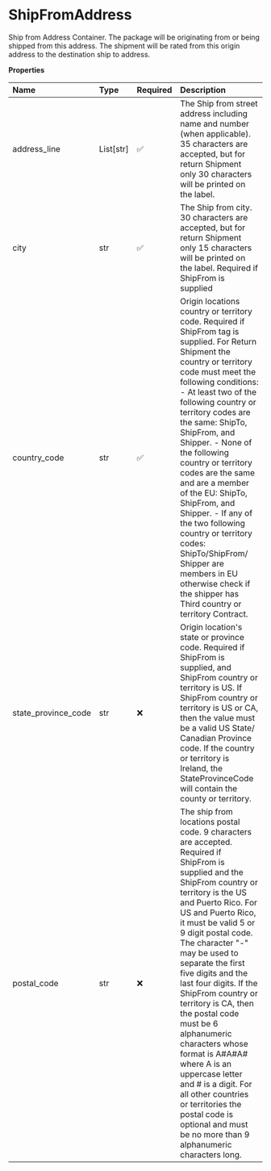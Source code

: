 # ShipFromAddress

Ship from Address Container. The package will be originating from or being shipped from this address. The shipment will be rated from this origin address to the destination ship to address.

**Properties**

| Name                | Type      | Required | Description                                                                                                                                                                                                                                                                                                                                                                                                                                                                                                                                                                                                                           |
| :------------------ | :-------- | :------- | :------------------------------------------------------------------------------------------------------------------------------------------------------------------------------------------------------------------------------------------------------------------------------------------------------------------------------------------------------------------------------------------------------------------------------------------------------------------------------------------------------------------------------------------------------------------------------------------------------------------------------------ |
| address_line        | List[str] | ✅       | The Ship from street address including name and number (when applicable). 35 characters are accepted, but for return Shipment only 30 characters will be printed on the label.                                                                                                                                                                                                                                                                                                                                                                                                                                                        |
| city                | str       | ✅       | The Ship from city. 30 characters are accepted, but for return Shipment only 15 characters will be printed on the label. Required if ShipFrom is supplied                                                                                                                                                                                                                                                                                                                                                                                                                                                                             |
| country_code        | str       | ✅       | Origin locations country or territory code. Required if ShipFrom tag is supplied. For Return Shipment the country or territory code must meet the following conditions: - At least two of the following country or territory codes are the same: ShipTo, ShipFrom, and Shipper. - None of the following country or territory codes are the same and are a member of the EU: ShipTo, ShipFrom, and Shipper. - If any of the two following country or territory codes: ShipTo/ShipFrom/ Shipper are members in EU otherwise check if the shipper has Third country or territory Contract.                                               |
| state_province_code | str       | ❌       | Origin location's state or province code. Required if ShipFrom is supplied, and ShipFrom country or territory is US. If ShipFrom country or territory is US or CA, then the value must be a valid US State/ Canadian Province code. If the country or territory is Ireland, the StateProvinceCode will contain the county or territory.                                                                                                                                                                                                                                                                                               |
| postal_code         | str       | ❌       | The ship from locations postal code. 9 characters are accepted. Required if ShipFrom is supplied and the ShipFrom country or territory is the US and Puerto Rico. For US and Puerto Rico, it must be valid 5 or 9 digit postal code. The character "-" may be used to separate the first five digits and the last four digits. If the ShipFrom country or territory is CA, then the postal code must be 6 alphanumeric characters whose format is A#A#A# where A is an uppercase letter and # is a digit. For all other countries or territories the postal code is optional and must be no more than 9 alphanumeric characters long. |

<!-- This file was generated by liblab | https://liblab.com/ -->
